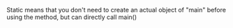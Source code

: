 Static means that you don't need to create an actual object of "main" before using the method, but can directly call main()